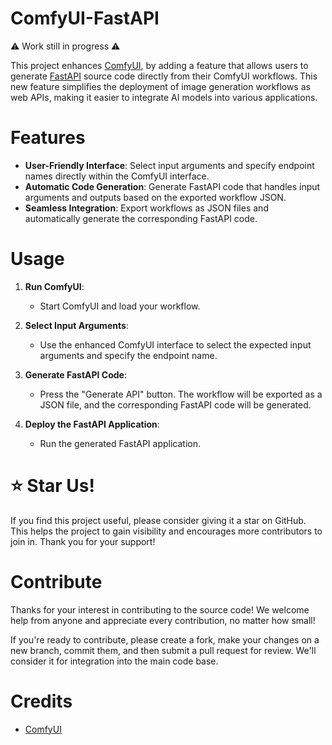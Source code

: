 # ComfyUI-FastAPI

:warning: Work still in progress :warning:

This project enhances [ComfyUI](https://github.com/comfyanonymous/ComfyUI), by adding a feature that allows users to generate [FastAPI](https://fastapi.tiangolo.com/) source code directly from their ComfyUI workflows. This new feature simplifies the deployment of image generation workflows as web APIs, making it easier to integrate AI models into various applications.

# Features

- **User-Friendly Interface**: Select input arguments and specify endpoint names directly within the ComfyUI interface.
- **Automatic Code Generation**: Generate FastAPI code that handles input arguments and outputs based on the exported workflow JSON.
- **Seamless Integration**: Export workflows as JSON files and automatically generate the corresponding FastAPI code.

# Usage

1. **Run ComfyUI**:
    - Start ComfyUI and load your workflow.

2. **Select Input Arguments**:
    - Use the enhanced ComfyUI interface to select the expected input arguments and specify the endpoint name.

3. **Generate FastAPI Code**:
    - Press the "Generate API" button. The workflow will be exported as a JSON file, and the corresponding FastAPI code will be generated.

4. **Deploy the FastAPI Application**:
    - Run the generated FastAPI application.

# :star: Star Us!
If you find this project useful, please consider giving it a star on GitHub. This helps the project to gain visibility and encourages more contributors to join in. Thank you for your support!

# Contribute
Thanks for your interest in contributing to the source code! We welcome help from anyone and appreciate every contribution, no matter how small!

If you're ready to contribute, please create a fork, make your changes on a new branch, commit them, and then submit a pull request for review. We'll consider it for integration into the main code base.

# Credits
- [ComfyUI](https://github.com/comfyanonymous/ComfyUI)
